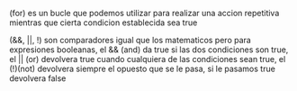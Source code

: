 (for) es un bucle que podemos utilizar para realizar una accion repetitiva mientras que cierta condicion establecida sea true


(&&, ||, !) son comparadores igual que los matematicos pero para expresiones booleanas, el && (and) da true si las dos condiciones son true, el || (or) devolvera true cuando cualquiera de las condiciones sean true, el (!)(not) devolvera siempre el opuesto que se le pasa, si le pasamos true devolvera false
